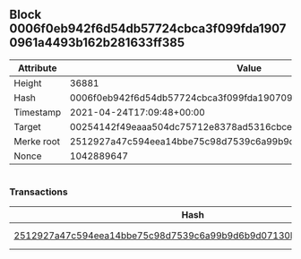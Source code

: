 ## Block 0006f0eb942f6d54db57724cbca3f099fda19070961a4493b162b281633ff385

Attribute | Value
--- | ---
Height | 36881
Hash | 0006f0eb942f6d54db57724cbca3f099fda19070961a4493b162b281633ff385
Timestamp | 2021-04-24T17:09:48+00:00
Target | 00254142f49eaaa504dc75712e8378ad5316cbcead634704b3734b6271167cc4
Merke root | 2512927a47c594eea14bbe75c98d7539c6a99b9d6b9d07130b9676faddad0875
Nonce | 1042889647

```

```

### Transactions

Hash | Amount
--- | ---
[2512927a47c594eea14bbe75c98d7539c6a99b9d6b9d07130b9676faddad0875](2512927a47c594eea14bbe75c98d7539c6a99b9d6b9d07130b9676faddad0875.md) | 10.00000000 SKEPTI 
